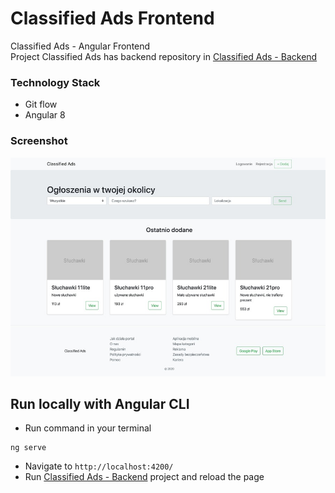 # Classified Ads Frontend
Classified Ads - Angular Frontend <br />
Project Classified Ads has backend repository in [Classified Ads - Backend](https://github.com/lenoox/classified-ads-backend)
### Technology Stack
 - Git flow
 - Angular 8 
### Screenshot
![Image of Yaktocat](https://raw.githubusercontent.com/lenoox/classified-ads-frontend/master/screenshot/homepage.jpg)


## Run locally with Angular CLI
 - Run command in your terminal
```
ng serve
```
 - Navigate to `http://localhost:4200/`
 - Run [Classified Ads - Backend](https://github.com/lenoox/classified-ads-backend) project and reload the page


